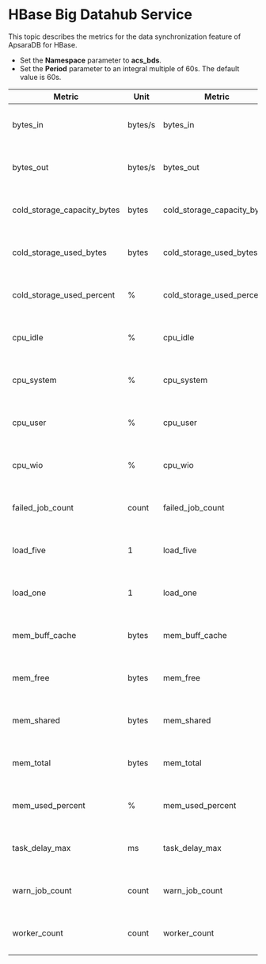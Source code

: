 # HBase Big Datahub Service

This topic describes the metrics for the data synchronization feature of ApsaraDB for HBase.

-   Set the **Namespace** parameter to **acs\_bds**.
-   Set the **Period** parameter to an integral multiple of 60s. The default value is 60s.

|Metric|Unit|Metric|Dimensions|Statistics|
|------|----|------|----------|----------|
|bytes\_in|bytes/s|bytes\_in|userId, instanceId, and host|Average, Maximum, and Minimum|
|bytes\_out|bytes/s|bytes\_out|userId, instanceId, and host|Average, Maximum, and Minimum|
|cold\_storage\_capacity\_bytes|bytes|cold\_storage\_capacity\_bytes|userId, instanceId, and host|Average, Maximum, and Minimum|
|cold\_storage\_used\_bytes|bytes|cold\_storage\_used\_bytes|userId, instanceId, and host|Average, Maximum, and Minimum|
|cold\_storage\_used\_percent|%|cold\_storage\_used\_percent|userId, instanceId, and host|Average, Maximum, and Minimum|
|cpu\_idle|%|cpu\_idle|userId, instanceId, and host|Average, Maximum, and Minimum|
|cpu\_system|%|cpu\_system|userId, instanceId, and host|Average, Maximum, and Minimum|
|cpu\_user|%|cpu\_user|userId, instanceId, and host|Average, Maximum, and Minimum|
|cpu\_wio|%|cpu\_wio|userId, instanceId, and host|Average, Maximum, and Minimum|
|failed\_job\_count|count|failed\_job\_count|userId, instanceId, and host|Average, Maximum, and Minimum|
|load\_five|1|load\_five|userId, instanceId, and host|Average, Maximum, and Minimum|
|load\_one|1|load\_one|userId, instanceId, and host|Average, Maximum, and Minimum|
|mem\_buff\_cache|bytes|mem\_buff\_cache|userId, instanceId, and host|Average, Maximum, and Minimum|
|mem\_free|bytes|mem\_free|userId, instanceId, and host|Average, Maximum, and Minimum|
|mem\_shared|bytes|mem\_shared|userId, instanceId, and host|Average, Maximum, and Minimum|
|mem\_total|bytes|mem\_total|userId, instanceId, and host|Average, Maximum, and Minimum|
|mem\_used\_percent|%|mem\_used\_percent|userId, instanceId, and host|Average, Maximum, and Minimum|
|task\_delay\_max|ms|task\_delay\_max|userId, instanceId, and host|Average, Maximum, and Minimum|
|warn\_job\_count|count|warn\_job\_count|userId, instanceId, and host|Average, Maximum, and Minimum|
|worker\_count|count|worker\_count|userId, instanceId, and host|Average, Maximum, and Minimum|

